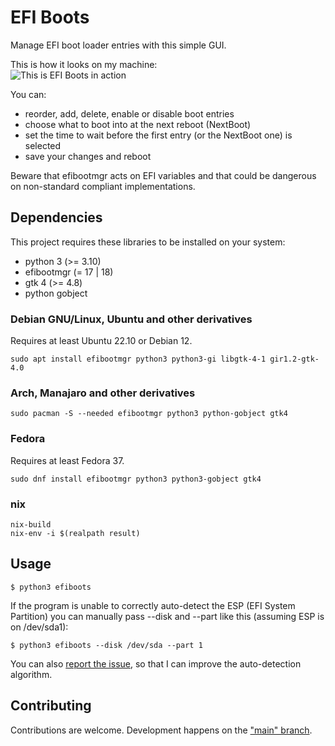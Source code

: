 # EFI Boots

Manage EFI boot loader entries with this simple GUI.

This is how it looks on my machine:  
![This is EFI Boots in action](screenshot.png)

You can:

- reorder, add, delete, enable or disable boot entries
- choose what to boot into at the next reboot (NextBoot)
- set the time to wait before the first entry (or the NextBoot one) is selected
- save your changes and reboot

Beware that efibootmgr acts on EFI variables and that could be dangerous on
non-standard compliant implementations.

## Dependencies

This project requires these libraries to be installed on your system:
- python 3 (>= 3.10)
- efibootmgr (= 17 | 18)
- gtk 4 (>= 4.8)
- python gobject

### Debian GNU/Linux, Ubuntu and other derivatives

Requires at least Ubuntu 22.10 or Debian 12.

```
sudo apt install efibootmgr python3 python3-gi libgtk-4-1 gir1.2-gtk-4.0
```

### Arch, Manajaro and other derivatives

```
sudo pacman -S --needed efibootmgr python3 python-gobject gtk4
```

### Fedora

Requires at least Fedora 37.

```
sudo dnf install efibootmgr python3 python3-gobject gtk4
```

### nix

```
nix-build
nix-env -i $(realpath result)
```

## Usage

```
$ python3 efiboots
```

If the program is unable to correctly auto-detect the ESP (EFI System Partition)
you can manually pass --disk and --part like this (assuming ESP is on /dev/sda1):

```
$ python3 efiboots --disk /dev/sda --part 1
```

You can also [report the issue](https://github.com/Elinvention/efibootmgr-gui/issues/new),
so that I can improve the auto-detection algorithm.

## Contributing

Contributions are welcome. Development happens on the ["main" branch](https://github.com/Elinvention/efibootmgr-gui/tree/main).
